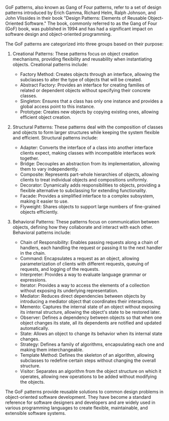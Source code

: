 GoF patterns, also known as Gang of Four patterns, refer to a set of design patterns introduced by Erich Gamma, Richard Helm, Ralph Johnson, and John Vlissides in their book "Design Patterns: Elements of Reusable Object-Oriented Software." The book, commonly referred to as the Gang of Four (GoF) book, was published in 1994 and has had a significant impact on software design and object-oriented programming.

The GoF patterns are categorized into three groups based on their purpose:

1. Creational Patterns: These patterns focus on object creation mechanisms, providing flexibility and reusability when instantiating objects. Creational patterns include:
    - Factory Method: Creates objects through an interface, allowing the subclasses to alter the type of objects that will be created.
    - Abstract Factory: Provides an interface for creating families of related or dependent objects without specifying their concrete classes.
    - Singleton: Ensures that a class has only one instance and provides a global access point to this instance.
    - Prototype: Creates new objects by copying existing ones, allowing efficient object creation.

2. Structural Patterns: These patterns deal with the composition of classes and objects to form larger structures while keeping the system flexible and efficient. Structural patterns include:
    - Adapter: Converts the interface of a class into another interface clients expect, making classes with incompatible interfaces work together.
    - Bridge: Decouples an abstraction from its implementation, allowing them to vary independently.
    - Composite: Represents part-whole hierarchies of objects, allowing clients to treat individual objects and compositions uniformly.
    - Decorator: Dynamically adds responsibilities to objects, providing a flexible alternative to subclassing for extending functionality.
    - Facade: Provides a simplified interface to a complex subsystem, making it easier to use.
    - Flyweight: Shares objects to support large numbers of fine-grained objects efficiently.

3. Behavioral Patterns: These patterns focus on communication between objects, defining how they collaborate and interact with each other. Behavioral patterns include:
    - Chain of Responsibility: Enables passing requests along a chain of handlers, each handling the request or passing it to the next handler in the chain.
    - Command: Encapsulates a request as an object, allowing parameterization of clients with different requests, queuing of requests, and logging of the requests.
    - Interpreter: Provides a way to evaluate language grammar or expressions.
    - Iterator: Provides a way to access the elements of a collection without exposing its underlying representation.
    - Mediator: Reduces direct dependencies between objects by introducing a mediator object that coordinates their interactions.
    - Memento: Captures the internal state of an object without exposing its internal structure, allowing the object's state to be restored later.
    - Observer: Defines a dependency between objects so that when one object changes its state, all its dependents are notified and updated automatically.
    - State: Allows an object to change its behavior when its internal state changes.
    - Strategy: Defines a family of algorithms, encapsulating each one and making them interchangeable.
    - Template Method: Defines the skeleton of an algorithm, allowing subclasses to redefine certain steps without changing the overall structure.
    - Visitor: Separates an algorithm from the object structure on which it operates, allowing new operations to be added without modifying the objects.

The GoF patterns provide reusable solutions to common design problems in object-oriented software development. They have become a standard reference for software designers and developers and are widely used in various programming languages to create flexible, maintainable, and extensible software systems.